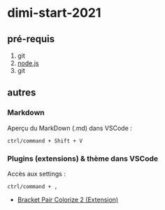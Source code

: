 # dimi-start-2021

## pré-requis

1. git
1. [node.js](https://blabla)
1. git

## autres

### Markdown
Aperçu du MarkDown (.md) dans VSCode : 
```
ctrl/command + Shift + V
```

### Plugins (extensions) & thème dans VSCode
Accès aux settings :
```
ctrl/command + ,
```

- [Bracket Pair Colorize 2 (Extension)](https://marketplace.visualstudio.com/items?itemName=CoenraadS.bracket-pair-colorizer-2) 
